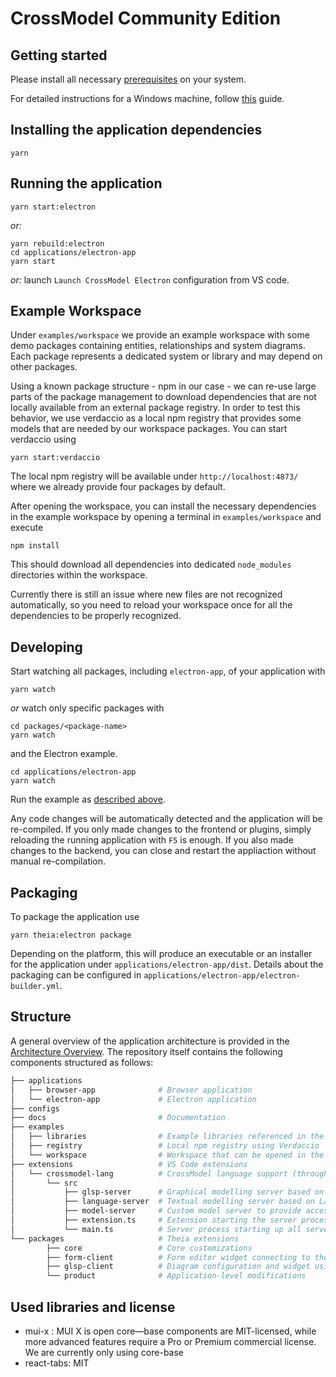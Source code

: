 # CrossModel Community Edition

## Getting started

Please install all necessary [prerequisites](https://github.com/eclipse-theia/theia/blob/master/doc/Developing.md#prerequisites) on your system.

For detailed instructions for a Windows machine, follow [this](./docs/PrerequisitesWindows..md) guide.

## Installing the application dependencies

    yarn

## Running the application

    yarn start:electron

_or:_

    yarn rebuild:electron
    cd applications/electron-app
    yarn start

_or:_ launch `Launch CrossModel Electron` configuration from VS code.

## Example Workspace

Under `examples/workspace` we provide an example workspace with some demo packages containing entities, relationships and system diagrams.
Each package represents a dedicated system or library and may depend on other packages.

Using a known package structure - npm in our case - we can re-use large parts of the package management to download dependencies that are not locally available from an external package registry.
In order to test this behavior, we use verdaccio as a local npm registry that provides some models that are needed by our workspace packages.
You can start verdaccio using

    yarn start:verdaccio

The local npm registry will be available under `http://localhost:4873/` where we already provide four packages by default.

After opening the workspace, you can install the necessary dependencies in the example workspace by opening a terminal in `examples/workspace` and execute

    npm install

This should download all dependencies into dedicated `node_modules` directories within the workspace.

Currently there is still an issue where new files are not recognized automatically, so you need to reload your workspace once for all the dependencies to be properly recognized.

## Developing

Start watching all packages, including `electron-app`, of your application with

    yarn watch

_or_ watch only specific packages with

    cd packages/<package-name>
    yarn watch

and the Electron example.

    cd applications/electron-app
    yarn watch

Run the example as [described above](#running-the-application).

Any code changes will be automatically detected and the application will be re-compiled.
If you only made changes to the frontend or plugins, simply reloading the running application with `F5` is enough.
If you also made changes to the backend, you can close and restart the appliaction without manual re-compilation.

## Packaging

To package the application use

    yarn theia:electron package

Depending on the platform, this will produce an executable or an installer for the application under `applications/electron-app/dist`.
Details about the packaging can be configured in `applications/electron-app/electron-builder.yml`.

## Structure

A general overview of the application architecture is provided in the [Architecture Overview](docs/Architecture.md).
The repository itself contains the following components structured as follows:

```bash
├── applications
│   ├── browser-app              # Browser application
│   └── electron-app             # Electron application
├── configs
├── docs                         # Documentation
├── examples
│   ├── libraries                # Example libraries referenced in the local npm registry
│   ├── registry                 # Local npm registry using Verdaccio
│   └── workspace                # Workspace that can be opened in the tool
├── extensions                   # VS Code extensions
│   └── crossmodel-lang          # CrossModel language support (through three servers)
│       └── src
│           ├── glsp-server      # Graphical modelling server based on GLSP
│           ├── language-server  # Textual modelling server based on Langium
│           ├── model-server     # Custom model server to provide access to the semantic models
│           ├── extension.ts     # Extension starting the server process and the language client
│           └── main.ts          # Server process starting up all servers
└── packages                     # Theia extensions
        ├── core                 # Core customizations
        ├── form-client          # Form editor widget connecting to the model server
        ├── glsp-client          # Diagram configuration and widget using the GLSP server
        └── product              # Application-level modifications
```

## Used libraries and license

-   mui-x : MUI X is open core—base components are MIT-licensed, while more advanced features require a Pro or Premium commercial license. We are
    currently only using core-base
-   react-tabs: MIT
